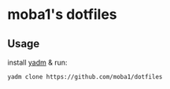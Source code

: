 # moba1's dotfiles

## Usage
install [yadm](https://yadm.io/) & run:

```bash
yadm clone https://github.com/moba1/dotfiles
```
